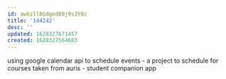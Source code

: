 ```yaml
---
id: awbzll8Gdged80j9s3Y0z
title: '144242'
desc: ''
updated: 1628327671457
created: 1628327564683
---
```


using google calendar api to schedule events - a project to schedule for courses taken from auris - student companion app

